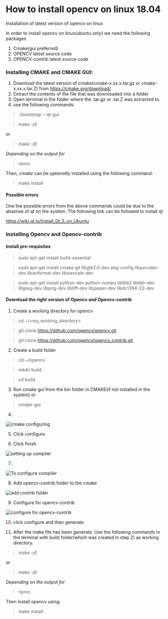 # How to install opencv on linux 18.04
Installation of latest version of opencv on linux

In order to install opencv on linux(ubuntu only) we need the following packages

1. Cmake(gui preferred)
2. OPENCV latest source code
3. OPENCV-contrib latest source code

### Installing CMAKE and CMAKE GUI:

1. Download the latest version of cmake(cmake-x.xx.x.tar.gz or cmake-x.xx.x.tar.Z) from  https://cmake.org/download/
2. Extract the contents of the file that was downloaded into a folder
3. Open terminal in the folder where the .tar.gz or .tar.Z was extracted to.
4. use the following commands: 
>./bootstrap --qt-gui

>make -j4

or

>make -j8

*Depending on the output for*
>nproc

Then, *cmake* can be *optionally* installed using the following command:
>make install 
        
#### Possible errors
One the possible errors from the above commands could be due to the absense of qt on the system. The following link can be followed to install qt 

https://wiki.qt.io/Install_Qt_5_on_Ubuntu

### Installing Opencv and Opencv-contrib

#### Install pre-requisites

>sudo apt-get install build-essential

>sudo apt-get install cmake git libgtk2.0-dev pkg-config libavcodec-dev libavformat-dev libswscale-dev

>sudo apt-get install python-dev python-numpy libtbb2 libtbb-dev libjpeg-dev libpng-dev libtiff-dev libjasper-dev libdc1394-22-dev

#### Download the right version of Opencv and Opencv-contrib
1. Create a working directory for opencv

>cd ~/<my_working_directory>

>git clone https://github.com/opencv/opencv.git

>git clone https://github.com/opencv/opencv_contrib.git

2. Create a build folder 

>cd ~/opencv

>mkdir build

>cd build

3. Run cmake gui from the bin folder in CMAKE(if not installed in the system) or  

>cmake-gui

4. 
![cmake configuring](https://raw.githubusercontent.com/parthasgouda/How-to-install-opencv-on-linux-18.04/master/Screenshot%20from%202019-04-05%2014-36-47.png)

5. Click configure

6. Click finish

![setting up compiler](https://raw.githubusercontent.com/parthasgouda/How-to-install-opencv-on-linux-18.04/master/Screenshot%20from%202019-04-05%2014-55-01.png)

7. 

![To configure compiler](https://raw.githubusercontent.com/parthasgouda/How-to-install-opencv-on-linux-18.04/master/Screenshot%20from%202019-04-05%2015-01-18.png)

8. Add opencv-contrib folder to the cmake

![add contrib folder](https://raw.githubusercontent.com/parthasgouda/How-to-install-opencv-on-linux-18.04/master/Screenshot%20from%202019-04-05%2015-08-26.png)

9. Configure for opencv-contrib

![configure for opencv-contrib](https://raw.githubusercontent.com/parthasgouda/How-to-install-opencv-on-linux-18.04/master/Screenshot%20from%202019-04-05%2015-17-03.png)

10. click configure and then generate.

11. After the make file has been generate. Use the following commands in the terminal with build folder(which was created in step 2) as working directory.


>make -j4

or

>make -j8

*Depending on the output for*
>nproc

Then install opencv using:

>make install 

